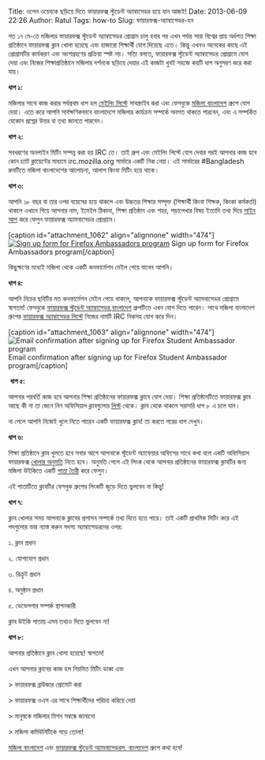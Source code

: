 Title: ওপেন ওয়েবকে ছড়িয়ে দিতে ফায়ারফক্স স্টুডেন্ট অ্যাম্বাসেডর হয়ে যান আজই!
Date: 2013-06-09 22:26
Author: Ratul
Tags: how-to
Slug: ফায়ারফক্স-অ্যাম্বাসেডর-হন

গত ১৭ মে-তে মজিলার ফায়ারফক্স স্টুডেন্ট অ্যাম্বাসেডর প্রোগ্রাম চালু হবার
পর এখন পর্যন্ত সারা বিশ্বের প্রায় অর্ধশত শিক্ষা প্রতিষ্ঠানে ফায়ারফক্স
ক্লাব খোলা হয়েছে এবং হাজারো শিক্ষার্থী যোগ দিয়েছে এতে। কিন্তু এখনও
অনেকের কাছে এই প্রোগ্রামটির কার্যকরণ এবং অংশগ্রহণের প্রক্রিয়া স্পষ্ট নয়।
সত্যি বলতে, ফায়ারফক্স স্টুডেন্ট অ্যাম্বাসেডর প্রোগ্রামে যোগ দেয়া এবং
নিজের শিক্ষাপ্রতিষ্ঠানে মজিলার দর্শনকে ছড়িয়ে দেয়ার এই কাজটা খুবই সহজে
কয়টি ধাপ অনুসরণ করে করা যায়।

**ধাপ ১:**

মজিলার সাথে কাজ করার সর্বপ্রথম ধাপ হল [মেইলিং
লিস্টে](https://lists.mozilla.org/listinfo/community-bangladesh "community-bangladesh -- Mozilla Bangladesh mailing list")
সাবস্ক্রাইব করা এবং ফেসবুকে [মজিলা
বাংলাদেশ](http://www.facebook.com/groups/MozillaBD/ "Mozilla Bangladesh")
গ্রুপে যোগ দেয়া। এতে করে আপনি সার্বক্ষণিকভাবে বাংলাদেশে মজিলার কার্যক্রম
সম্পর্কে অবগত থাকতে পারবেন, এবং এ সম্পর্কিত যেকোন প্রশ্নের উত্তর বা তথ্য
জানতে পারবেন।

**ধাপ ২:**

সবধরণের অনলাইন মিটিং সম্পন্ন করা হয় IRC তে। তাই গ্রুপ এবং মেইলিং লিস্টে
যোগ দেবার পরই আপনার কাজ হবে কোন চ্যাট ক্লায়েন্টের মাধ্যমে
irc.mozilla.org সার্ভারে একটি নিক নেয়া। এই সার্ভারের \#Bangladesh
রুমটিতে মজিলা বাংলাদেশের আলোচনা, আলাপ কিংবা মিটিং হয়ে থাকে।

**ধাপ ৩:**

আপনি ১৮ বছর বা তার ওপর বয়েসের হয়ে থাকলে এবং উচ্চতর শিক্ষার সম্পৃক্ত
(শিক্ষার্থী কিংবা শিক্ষক, কিংকা কর্মকর্তা) থাকলে এখানে গিয়ে আপনার নাম,
ইমেইল ঠিকানা, শিক্ষা প্রতিষ্ঠান এবং শহর, পড়ালেখার বিষয় ইত্যাদি তথ্য দিয়ে
[সাইন
আপ](http://www.mozilla.org/en-US/contribute/universityambassadors/ "Mozilla - Firefox Student Ambassadors")
করে ফেলুন ফায়ারফক্স অ্যামবাসেডর প্রোগ্রামে।

[caption id="attachment\_1062" align="alignnone" width="474"][![Sign up
form for Firefox Ambassadors
program](http://minhazratul.files.wordpress.com/2013/06/screenshot-from-2013-06-09-220529.png "Sign up form for Firefox Ambassadors program")](http://www.mozilla.org/en-US/contribute/universityambassadors/)
Sign up form for Firefox Ambassadors program[/caption]

কিছুক্ষণের মধ্যেই মজিলা থেকে একটি কনফার্মেশন মেইল পেয়ে যাবেন আপনি।

**ধাপ ৪:**

আপনি নিচের ছবিটির মত কনফার্মেশন মেইল পেয়ে থাকলে, আপনাকে ফায়ারফক্স
স্টুডেন্ট অ্যামবাসেডর প্রোগ্রামে স্বাগতম! ফেসবুকে [ফায়ারফক্স স্টুডেন্ট
অ্যাম্বাসেডর](http://www.facebook.com/groups/298008373667320/ "Firefox Student Ambassadors, Bangladesh")[,](http://www.facebook.com/groups/298008373667320/ "Firefox Student Ambassadors, Bangladesh")[বাংলাদেশ](http://www.facebook.com/groups/298008373667320/ "Firefox Student Ambassadors, Bangladesh")
গ্রুপটিতে এখন যোগ দিতে পারেন। সাথে মজিলা বাংলাদেশ গ্রুপের [ফায়ারফক্স
অ্যাম্বাসেডর
লিস্টে](https://www.facebook.com/groups/MozillaBD/doc/552250128159208/)
নিজের নামটি IRC নিকসহ যোগ করে দিন।

[caption id="attachment\_1063" align="alignnone" width="474"]![Email
confirmation after signing up for Firefox Student Ambassador
program](http://minhazratul.files.wordpress.com/2013/06/screenshot-from-2013-06-09-221116.png)
Email confirmation after signing up for Firefox Student Ambassador
program[/caption]

 **ধাপ ৫:**

আপনার পরবর্তি কাজ হবে আপনার শিক্ষা প্রতিষ্ঠানের ফায়ারফক্স ক্লাবে যোগ
দেয়া। শিক্ষা প্রতিষ্ঠানটিতে ফায়ারফক্স ক্লাব আছে কী না তা জেনে নিন
অফিসিয়াল ক্লাবগুলোর
[লিস্ট](https://wiki.mozilla.org/StudentAmbassadors/FirefoxClubs/Directory "FirefoxClubsDirectory - MozillaWiki")
থেকে। ক্লাব থেকে থাকলে সরাসরি ধাপ ৮ এ চলে যান।

না পেলে আপনি নিজেই খুলে নিতে পারেন একটি ফায়ারফক্স ক্লাব! তা করতে পরের
ধাপ দেখুন।

**ধাপ ৬:**

শিক্ষা প্রতিষ্ঠানে ক্লাব খুলতে হবে সবার আগে আপনাকে স্টুডেন্ট অ্যাফেয়ার
অফিসের সাথে কথা বলে একটি অফিসিয়াল ফায়ারফক্স [খোলার
অনুমতি](https://wiki.mozilla.org/StudentAmbassadors/FirefoxClubs#No_group_for_your_school.3F_Here_are_a_6_easy_steps_to_set_one_up)
নিতে হবে। অনুমতি পেলে এই লিংক থেকে আপনার প্রতিষ্ঠানের ফায়ারফক্স ক্লাবটির
জন্য মজিলা উইকিতে একটি [পাতা
তৈরী](https://wiki.mozilla.org/Form:FirefoxClub "Form:FirefoxClub") করে
ফেলুন।

এই পাতাটিতে ক্লাবটির ফেসবুক গ্রুপের লিংকটি জুড়ে দিতে ভুলবেন না কিন্তু!

**ধাপ ৭:**

ক্লাব খোলার সময় আপনাকে ক্লাবের প্রশাসন সম্পর্কে তথ্য দিতে হতে পারে। তাই
একটি প্রাথমিক মিটিং করে এই পদগুলোর ভার ন্যাস্ত করুন সদস্য
অ্যাম্বাসেডরদের ওপর:

১. ক্লাব প্রধান

২. যোগাযোগ প্রধান

৩. রিক্রুট প্রধান

৪. অনুষ্ঠান প্রধান

৫. ডেভেলপার সম্পর্ক স্থাপনকারী

ক্লাব উইকি পাতায় এসব তথ্যও দিতে ভুলবেন না!

**ধাপ ৮:**

আপনার প্রতিষ্ঠানে ক্লাব খোলা হয়েছে! স্বাগতম!

এখন আপনার ক্লাবের কাজ হল নিয়মিত মিটিং ডাকা এবং

\> ফায়ারফক্স ব্রাউজার প্রোমোট করা

\> ফায়ারফক্স ওএস এর সাথে শিক্ষার্থীদের পরিচয় করিয়ে দেয়া

\> মানুষকে মজিলার মিশন সম্বন্ধে জানানো

\> মজিলা কমিউনিটিকে গড়ে তোলা!

[মজিলা
বাংলাদেশ](http://www.facebook.com/groups/MozillaBD/ "Mozilla Bangladesh")
এবং [ফায়ারফক্স স্টুডেন্ট অ্যামবাসেডরস,
বাংলাদেশ](http://www.facebook.com/groups/298008373667320/ "Firefox Student Ambassadors, Bangladesh")
গ্রুপে কথা হবে!
